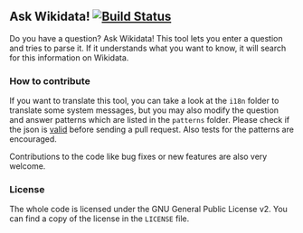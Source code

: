 ## Ask Wikidata! [![Build Status](https://api.travis-ci.org/Benestar/ask-wikidata.png?branch=master)](https://travis-ci.org/Benestar/ask-wikidata)

Do you have a question? Ask Wikidata! This tool lets you enter a question and tries to parse it. If it understands what you want to know, it will search for this information on Wikidata.

### How to contribute

If you want to translate this tool, you can take a look at the `i18n` folder to translate some system messages, but you may also modify the question and answer patterns which are listed in the `patterns` folder. Please check if the json is [valid](http://jsonlint.com) before sending a pull request. Also tests for the patterns are encouraged.

Contributions to the code like bug fixes or new features are also very welcome.

### License

The whole code is licensed under the GNU General Public License v2. You can find a copy of the license in the `LICENSE` file.
